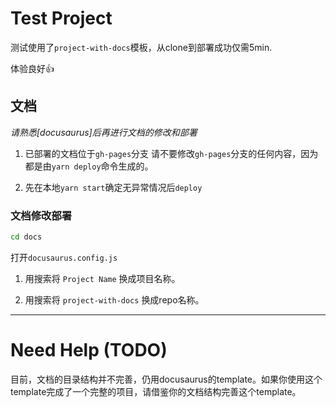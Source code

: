 # Test Project
测试使用了`project-with-docs`模板，从clone到部署成功仅需5min.

体验良好👍

## 文档

_请熟悉[docusaurus]后再进行文档的修改和部署_

1. 已部署的文档位于`gh-pages`分支
    请不要修改`gh-pages`分支的任何内容，因为都是由`yarn deploy`命令生成的。

2. 先在本地`yarn start`确定无异常情况后`deploy`

### 文档修改部署

```bash
cd docs
```

打开`docusaurus.config.js`

1. 用搜索将 `Project Name` 换成项目名称。

2. 用搜索将 `project-with-docs` 换成repo名称。

---

# Need Help (TODO)

目前，文档的目录结构并不完善，仍用docusaurus的template。如果你使用这个template完成了一个完整的项目，请借鉴你的文档结构完善这个template。